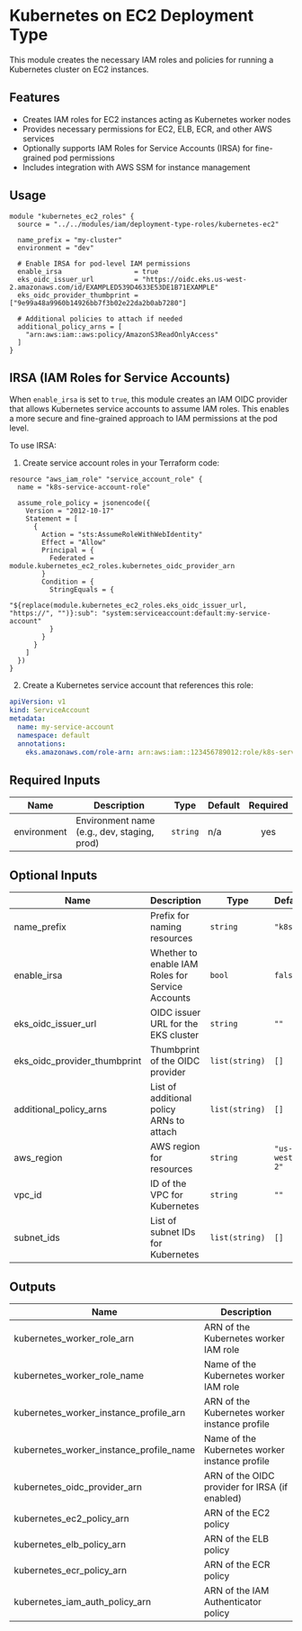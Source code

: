 # Kubernetes on EC2 Deployment Type

This module creates the necessary IAM roles and policies for running a Kubernetes cluster on EC2 instances.

## Features

- Creates IAM roles for EC2 instances acting as Kubernetes worker nodes
- Provides necessary permissions for EC2, ELB, ECR, and other AWS services
- Optionally supports IAM Roles for Service Accounts (IRSA) for fine-grained pod permissions
- Includes integration with AWS SSM for instance management

## Usage

```hcl
module "kubernetes_ec2_roles" {
  source = "../../modules/iam/deployment-type-roles/kubernetes-ec2"

  name_prefix = "my-cluster"
  environment = "dev"
  
  # Enable IRSA for pod-level IAM permissions
  enable_irsa                  = true
  eks_oidc_issuer_url          = "https://oidc.eks.us-west-2.amazonaws.com/id/EXAMPLED539D4633E53DE1B71EXAMPLE"
  eks_oidc_provider_thumbprint = ["9e99a48a9960b14926bb7f3b02e22da2b0ab7280"]
  
  # Additional policies to attach if needed
  additional_policy_arns = [
    "arn:aws:iam::aws:policy/AmazonS3ReadOnlyAccess"
  ]
}
```

## IRSA (IAM Roles for Service Accounts)

When `enable_irsa` is set to `true`, this module creates an IAM OIDC provider that allows Kubernetes service accounts to assume IAM roles. This enables a more secure and fine-grained approach to IAM permissions at the pod level.

To use IRSA:

1. Create service account roles in your Terraform code:

```hcl
resource "aws_iam_role" "service_account_role" {
  name = "k8s-service-account-role"
  
  assume_role_policy = jsonencode({
    Version = "2012-10-17"
    Statement = [
      {
        Action = "sts:AssumeRoleWithWebIdentity"
        Effect = "Allow"
        Principal = {
          Federated = module.kubernetes_ec2_roles.kubernetes_oidc_provider_arn
        }
        Condition = {
          StringEquals = {
            "${replace(module.kubernetes_ec2_roles.eks_oidc_issuer_url, "https://", "")}:sub": "system:serviceaccount:default:my-service-account"
          }
        }
      }
    ]
  })
}
```

2. Create a Kubernetes service account that references this role:

```yaml
apiVersion: v1
kind: ServiceAccount
metadata:
  name: my-service-account
  namespace: default
  annotations:
    eks.amazonaws.com/role-arn: arn:aws:iam::123456789012:role/k8s-service-account-role
```

## Required Inputs

| Name | Description | Type | Default | Required |
|------|-------------|------|---------|:--------:|
| environment | Environment name (e.g., dev, staging, prod) | `string` | n/a | yes |

## Optional Inputs

| Name | Description | Type | Default | Required |
|------|-------------|------|---------|:--------:|
| name_prefix | Prefix for naming resources | `string` | `"k8s"` | no |
| enable_irsa | Whether to enable IAM Roles for Service Accounts | `bool` | `false` | no |
| eks_oidc_issuer_url | OIDC issuer URL for the EKS cluster | `string` | `""` | no |
| eks_oidc_provider_thumbprint | Thumbprint of the OIDC provider | `list(string)` | `[]` | no |
| additional_policy_arns | List of additional policy ARNs to attach | `list(string)` | `[]` | no |
| aws_region | AWS region for resources | `string` | `"us-west-2"` | no |
| vpc_id | ID of the VPC for Kubernetes | `string` | `""` | no |
| subnet_ids | List of subnet IDs for Kubernetes | `list(string)` | `[]` | no |

## Outputs

| Name | Description |
|------|-------------|
| kubernetes_worker_role_arn | ARN of the Kubernetes worker IAM role |
| kubernetes_worker_role_name | Name of the Kubernetes worker IAM role |
| kubernetes_worker_instance_profile_arn | ARN of the Kubernetes worker instance profile |
| kubernetes_worker_instance_profile_name | Name of the Kubernetes worker instance profile |
| kubernetes_oidc_provider_arn | ARN of the OIDC provider for IRSA (if enabled) |
| kubernetes_ec2_policy_arn | ARN of the EC2 policy |
| kubernetes_elb_policy_arn | ARN of the ELB policy |
| kubernetes_ecr_policy_arn | ARN of the ECR policy |
| kubernetes_iam_auth_policy_arn | ARN of the IAM Authenticator policy |
